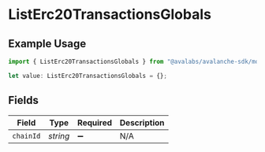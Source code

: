 # ListErc20TransactionsGlobals

## Example Usage

```typescript
import { ListErc20TransactionsGlobals } from "@avalabs/avalanche-sdk/models/operations";

let value: ListErc20TransactionsGlobals = {};
```

## Fields

| Field              | Type               | Required           | Description        |
| ------------------ | ------------------ | ------------------ | ------------------ |
| `chainId`          | *string*           | :heavy_minus_sign: | N/A                |